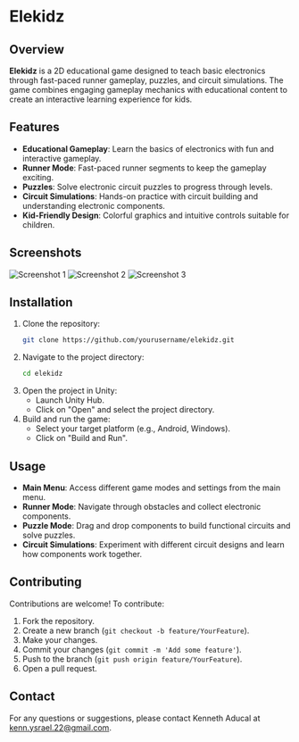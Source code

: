 # Elekidz

## Overview
**Elekidz** is a 2D educational game designed to teach basic electronics through fast-paced runner gameplay, puzzles, and circuit simulations. The game combines engaging gameplay mechanics with educational content to create an interactive learning experience for kids.

## Features
- **Educational Gameplay**: Learn the basics of electronics with fun and interactive gameplay.
- **Runner Mode**: Fast-paced runner segments to keep the gameplay exciting.
- **Puzzles**: Solve electronic circuit puzzles to progress through levels.
- **Circuit Simulations**: Hands-on practice with circuit building and understanding electronic components.
- **Kid-Friendly Design**: Colorful graphics and intuitive controls suitable for children.

## Screenshots
![Screenshot 1]([link_to_screenshot1]([https://img.itch.zone/aW1hZ2UvMjc3MzE3OC8xNjU0NjUyMy5wbmc=/original/6DRkdw.png](https://drive.google.com/file/d/19PYhAy6asm07i0xNLkxgf75eNiVbJlyA/view?usp=drive_link)))
![Screenshot 2]([link_to_screenshot2]([https://img.itch.zone/aW1hZ2UvMjc3MzE3OC8xNjU0NjUyNS5wbmc=/original/43MJie.png](https://drive.google.com/file/d/1IIaV3QqNZMc5vzTUXREzL9XhLVno1e7m/view?usp=drive_link)))
![Screenshot 3]([link_to_screenshot3]([https://img.itch.zone/aW1hZ2UvMjc3MzE3OC8xNjU0NjUyNy5wbmc=/original/leCejP.png](https://drive.google.com/file/d/1tYzpAlLDOeYlw8xLe11yrEA48pdPIQ5h/view?usp=drive_link)))

## Installation
1. Clone the repository:
    ```bash
    git clone https://github.com/yourusername/elekidz.git
    ```
2. Navigate to the project directory:
    ```bash
    cd elekidz
    ```
3. Open the project in Unity:
    - Launch Unity Hub.
    - Click on "Open" and select the project directory.
4. Build and run the game:
    - Select your target platform (e.g., Android, Windows).
    - Click on "Build and Run".

## Usage
- **Main Menu**: Access different game modes and settings from the main menu.
- **Runner Mode**: Navigate through obstacles and collect electronic components.
- **Puzzle Mode**: Drag and drop components to build functional circuits and solve puzzles.
- **Circuit Simulations**: Experiment with different circuit designs and learn how components work together.

## Contributing
Contributions are welcome! To contribute:
1. Fork the repository.
2. Create a new branch (`git checkout -b feature/YourFeature`).
3. Make your changes.
4. Commit your changes (`git commit -m 'Add some feature'`).
5. Push to the branch (`git push origin feature/YourFeature`).
6. Open a pull request.

## Contact
For any questions or suggestions, please contact Kenneth Aducal at kenn.ysrael.22@gmail.com.
